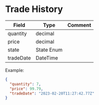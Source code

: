﻿# Trade History

| Field     | Type       | Comment |
|-----------|------------|---------|
| quantity  | decimal    |         |
| price     | decimal    |         |
| state     | State Enum |         |
| tradeDate | DateTime   |         |

Example:
```json
{
  "quantity": 7,
  "price": 99.79,
  "tradeDate": "2023-02-20T11:27:42.77Z"
}
```